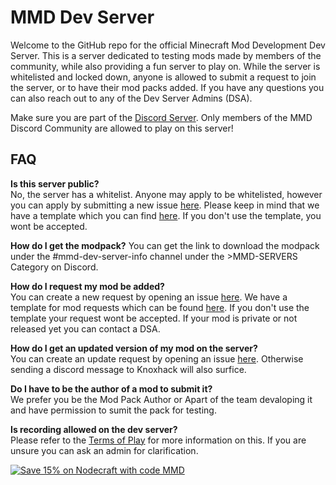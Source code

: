 # MMD Dev Server
Welcome to the GitHub repo for the official Minecraft Mod Development Dev Server. This is a server dedicated to testing mods made by members of the community, while also providing a fun server to play on. While the server is whitelisted and locked down, anyone is allowed to submit a request to join the server, or to have their mod packs added. If you have any questions you can also reach out to any of the Dev Server Admins (DSA). 

Make sure you are part of the [Discord Server](http://discord.mcmoddev.com/). Only members of the MMD Discord Community are allowed to play on this server!

## FAQ
**Is this server public?**    
No, the server has a whitelist. Anyone may apply to be whitelisted, however you can apply by submitting a new issue [here](https://github.com/MinecraftModDevelopment/MMD-Dev-Server/issues). Please keep in mind that we have a template which you can find [here](https://github.com/MinecraftModDevelopment/MMD-Dev-Server/blob/master/WHITELIST.md). If you don't use the template, you wont be accepted. 

**How do I get the modpack?**
You can get the link to download the modpack under the #mmd-dev-server-info channel under the >MMD-SERVERS Category on Discord.     

**How do I request my mod be added?**    
You can create a new request by opening an issue [here](https://github.com/MinecraftModDevelopment/MMD-Dev-Server/issues). We have a template for mod requests which can be found [here](https://github.com/MinecraftModDevelopment/MMD-Dev-Server/blob/master/MOD_REQUEST.md). If you don't use the template your request wont be accepted. If your mod is private or not released yet you can contact a DSA. 

**How do I get an updated version of my mod on the server?**    
You can create an update request by opening an issue [here](https://github.com/MinecraftModDevelopment/MMD-Dev-Server/issues). Otherwise sending a discord message to Knoxhack will also surfice.

**Do I have to be the author of a mod to submit it?**     
We prefer you be the Mod Pack Author or Apart of the team devaloping it and have permission to sumit the pack for testing.

**Is recording allowed on the dev server?**    
Please refer to the [Terms of Play](https://github.com/MinecraftModDevelopment/MMD-Dev-Server/blob/master/TERMS.md) for more information on this. If you are unsure you can ask an admin for clarification.

[![Save 15% on Nodecraft with code MMD](http://mcmoddev.com/img/nodecraft.jpg)](https://nodecraft.com/?utm_source=MMD&utm_medium=mcmoddev.com)
